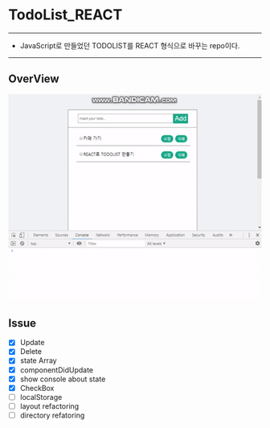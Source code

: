# TodoList_REACT

---
- JavaScript로 만들었던 TODOLIST를 REACT 형식으로 바꾸는 repo이다.
---

## OverView

![overview](./image/overview.gif)

## Issue 
- [x] Update
- [x] Delete
- [x] state Array
- [x] componentDidUpdate
- [x] show console about state
- [x] CheckBox
- [ ] localStorage
- [ ] layout refactoring
- [ ] directory refatoring